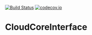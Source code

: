 [![Build Status](https://api.travis-ci.org/symbiote-h2020/CloudCoreInterface.svg?branch=staging)](https://api.travis-ci.org/symbiote-h2020/CloudCoreInterface)
[![codecov.io](https://codecov.io/github/symbiote-h2020/CloudCoreInterface/branch/staging/graph/badge.svg)](https://codecov.io/github/symbiote-h2020/CloudCoreInterface)

# CloudCoreInterface


